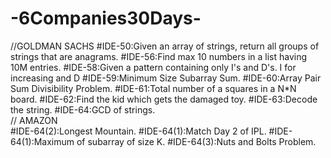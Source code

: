 # -6Companies30Days- 
//GOLDMAN SACHS
#IDE-50:Given an array of strings, return all groups of strings that are anagrams.
#IDE-56:Find max 10 numbers in a list having 10M entries.
#IDE-58:Given a pattern containing only I's and D's. I for increasing and D
#IDE-59:Minimum Size Subarray Sum. 
#IDE-60:Array Pair Sum Divisibility Problem. 
#IDE-61:Total number of a squares in a N*N board. 
#IDE-62:Find the kid which gets the damaged toy. 
#IDE-63:Decode the string. 
#IDE-64:GCD of strings.  
// AMAZON  
#IDE-64(2):Longest Mountain. 
#IDE-64(1):Match Day 2 of IPL. 
#IDE-64(1):Maximum of subarray of size K. 
#IDE-64(3):Nuts and Bolts Problem.
